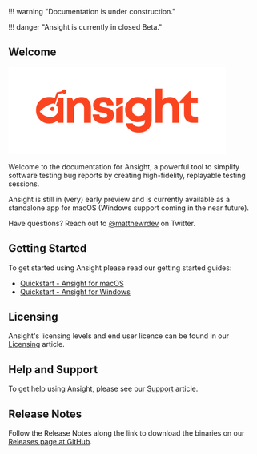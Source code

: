 !!! warning "Documentation is under construction."

!!! danger "Ansight is currently in closed Beta."

## Welcome

![Ansights logo](/img/logo-small.png)

Welcome to the documentation for Ansight, a powerful tool to simplify software testing bug reports by creating high-fidelity, replayable testing sessions.

Ansight is still in (very) early preview and is currently available as a standalone app for macOS (Windows support coming in the near future).

Have questions? Reach out to [@matthewrdev](https://twitter.com/matthewrdev) on Twitter.

## Getting Started

To get started using Ansight please read our getting started guides:

* [Quickstart - Ansight for macOS](quickstarts/macos.md)
* [Quickstart - Ansight for Windows](quickstarts/windows.md)

## Licensing

Ansight's licensing levels and end user licence can be found in our [Licensing](licensing.md) article.

## Help and Support

To get help using Ansight, please see our [Support](support.md) article.

## Release Notes

Follow the Release Notes along the link to download the binaries on our [Releases page at GitHub](https://github.com/Ansight/ansight.releases/releases).
